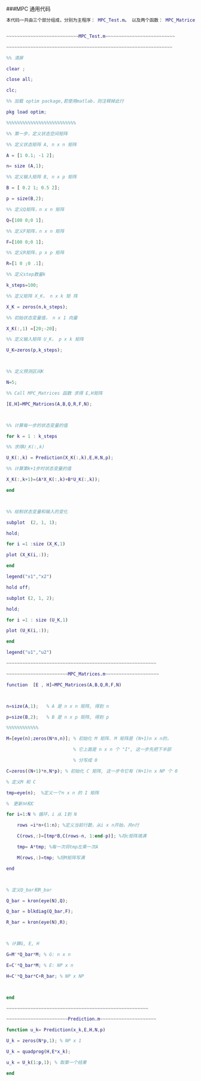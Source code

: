 ###MPC 通用代码

```matlab
本代码一共由三个部分组成，分别为主程序： MPC_Test.m。 以及两个函数： MPC_Matrices.m 和 Prediction.m


~~~~~~~~~~~~~~~~~~~~~~~~~~~MPC_Test.m~~~~~~~~~~~~~~~~~~~~~~~~~~

~~~~~~~~~~~~~~~~~~~~~~~~~~~~~~~~~~~~~~~~~~~~~~~~~~~~~~~~~~~~~~

%% 清屏

clear ; 

close all; 

clc;

%% 加载 optim package,若使用matlab，则注释掉此行

pkg load optim;

%%%%%%%%%%%%%%%%%%%%%%%%%%

%% 第一步，定义状态空间矩阵

%% 定义状态矩阵 A, n x n 矩阵

A = [1 0.1; -1 2];

n= size (A,1);

%% 定义输入矩阵 B, n x p 矩阵

B = [ 0.2 1; 0.5 2];

p = size(B,2);

%% 定义Q矩阵，n x n 矩阵

Q=[100 0;0 1];

%% 定义F矩阵，n x n 矩阵

F=[100 0;0 1];

%% 定义R矩阵，p x p 矩阵

R=[1 0 ;0 .1];

%% 定义step数量k

k_steps=100; 

%% 定义矩阵 X_K， n x k 矩 阵

X_K = zeros(n,k_steps);

%% 初始状态变量值， n x 1 向量

X_K(:,1) =[20;-20];

%% 定义输入矩阵 U_K， p x k 矩阵

U_K=zeros(p,k_steps);



%% 定义预测区间K

N=5;

%% Call MPC_Matrices 函数 求得 E,H矩阵 

[E,H]=MPC_Matrices(A,B,Q,R,F,N);



%% 计算每一步的状态变量的值

for k = 1 : k_steps 

%% 求得U_K(:,k)

U_K(:,k) = Prediction(X_K(:,k),E,H,N,p);

%% 计算第k+1步时状态变量的值

X_K(:,k+1)=(A*X_K(:,k)+B*U_K(:,k));

end



%% 绘制状态变量和输入的变化

subplot  (2, 1, 1);

hold;

for i =1 :size (X_K,1)

plot (X_K(i,:));

end

legend("x1","x2")

hold off;

subplot (2, 1, 2);

hold;

for i =1 : size (U_K,1)

plot (U_K(i,:));

end

legend("u1","u2")

~~~~~~~~~~~~~~~~~~~~~~~~~~~~~~~~~~~~~~~~~~~~~~~~~~~~~~~~

~~~~~~~~~~~~~~~~~~~~~~~MPC_Matrices.m~~~~~~~~~~~~~~~~~~~~

function  [E , H]=MPC_Matrices(A,B,Q,R,F,N)



n=size(A,1);   % A 是 n x n 矩阵, 得到 n

p=size(B,2);   % B 是 n x p 矩阵, 得到 p

%%%%%%%%%%%%

M=[eye(n);zeros(N*n,n)]; % 初始化 M 矩阵. M 矩阵是 (N+1)n x n的， 

                         % 它上面是 n x n 个 "I", 这一步先把下半部

                         % 分写成 0 

C=zeros((N+1)*n,N*p); % 初始化 C 矩阵, 这一步令它有 (N+1)n x NP 个 0

% 定义M 和 C 

tmp=eye(n);  %定义一个n x n 的 I 矩阵

%　更新Ｍ和C

for i=1:N % 循环，i 从 1到 N

    rows =i*n+(1:n); %定义当前行数，从i x n开始，共n行 

    C(rows,:)=[tmp*B,C(rows-n, 1:end-p)]; %将c矩阵填满

    tmp= A*tmp; %每一次将tmp左乘一次A

    M(rows,:)=tmp; %将M矩阵写满

end 



% 定义Q_bar和R_bar

Q_bar = kron(eye(N),Q);

Q_bar = blkdiag(Q_bar,F);

R_bar = kron(eye(N),R); 



% 计算G, E, H

G=M'*Q_bar*M; % G: n x n

E=C'*Q_bar*M; % E: NP x n

H=C'*Q_bar*C+R_bar; % NP x NP 



end

~~~~~~~~~~~~~~~~~~~~~~~~~~~~~~~~~~~~~~~~~~~~~~~~~~~~~

~~~~~~~~~~~~~~~~~~~~~~~Prediction.m~~~~~~~~~~~~~~~~~~~~~

function u_k= Prediction(x_k,E,H,N,p)

U_k = zeros(N*p,1); % NP x 1

U_k = quadprog(H,E*x_k);

u_k = U_k(1:p,1); % 取第一个结果

end
```
~~~~~~~~~~~~~~~~~~~~~~~~~~~~~~~~~~~~~~~~~~~~~~~~ 作者：DR_CAN https://www.bilibili.com/read/cv16891782 出处：bilibili
